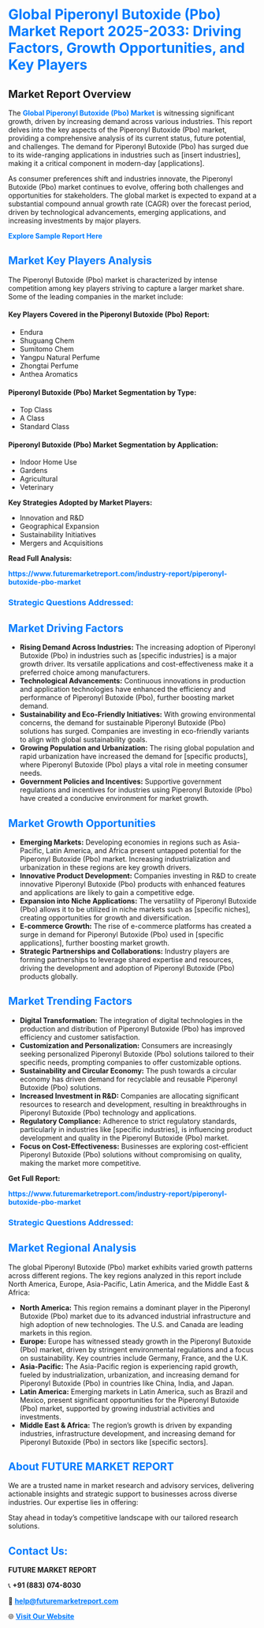 <h1 style="color: #007BFF;">Global Piperonyl Butoxide (Pbo) Market Report 2025-2033: Driving Factors, Growth Opportunities, and Key Players</h1>

<section id="overview">
<h2>Market Report Overview</h2>
<p>The <a href="https://www.futuremarketreport.com/industry-report/piperonyl-butoxide-pbo-market" style="color: #007BFF; text-decoration: none;"><strong>Global Piperonyl Butoxide (Pbo) Market</strong></a> is witnessing significant growth, driven by increasing demand across various industries. This report delves into the key aspects of the Piperonyl Butoxide (Pbo) market, providing a comprehensive analysis of its current status, future potential, and challenges. The demand for Piperonyl Butoxide (Pbo) has surged due to its wide-ranging applications in industries such as [insert industries], making it a critical component in modern-day [applications].</p>
<p>As consumer preferences shift and industries innovate, the Piperonyl Butoxide (Pbo) market continues to evolve, offering both challenges and opportunities for stakeholders. The global market is expected to expand at a substantial compound annual growth rate (CAGR) over the forecast period, driven by technological advancements, emerging applications, and increasing investments by major players.</p>
</section>

<section id="overview">
<p><a href="https://www.futuremarketreport.com/request-sample/reportId=31623" style="color: #007BFF; text-decoration: none;"><strong>Explore Sample Report Here</strong></a></p>
</section>

<section id="key-players">
<h2 style="color: #007BFF;">Market Key Players Analysis</h2>
<p>The Piperonyl Butoxide (Pbo) market is characterized by intense competition among key players striving to capture a larger market share. Some of the leading companies in the market include:</p>
<h4>Key Players Covered in the Piperonyl Butoxide (Pbo) Report:</h4>
<ul><li>Endura</li><li>Shuguang Chem</li><li>Sumitomo Chem</li><li>Yangpu Natural Perfume</li><li>Zhongtai Perfume</li><li>Anthea Aromatics</li></ul>
<h4>Piperonyl Butoxide (Pbo) Market Segmentation by Type:</h4>
<ul><li>Top Class</li><li>A Class</li><li>Standard Class</li></ul>

<h4>Piperonyl Butoxide (Pbo) Market Segmentation by Application:</h4>
<ul><li>Indoor Home Use</li><li>Gardens</li><li>Agricultural</li><li>Veterinary</li></ul>
<p><strong>Key Strategies Adopted by Market Players:</strong></p>
<ul>
<li>Innovation and R&D</li>
<li>Geographical Expansion</li>
<li>Sustainability Initiatives</li>
<li>Mergers and Acquisitions</li>
</ul>
</section>

<section>
<p><strong>Read Full Analysis: </strong></p><a href="https://www.futuremarketreport.com/industry-report/piperonyl-butoxide-pbo-market" style="color: #007BFF; text-decoration: none;"><strong>https://www.futuremarketreport.com/industry-report/piperonyl-butoxide-pbo-market</strong></a>
<h3 style="color: #007BFF;">Strategic Questions Addressed:</h3>
</section>

<section id="driving-factors">
<h2 style="color: #007BFF;">Market Driving Factors</h2>
<ul>
<li><strong>Rising Demand Across Industries:</strong> The increasing adoption of Piperonyl Butoxide (Pbo) in industries such as [specific industries] is a major growth driver. Its versatile applications and cost-effectiveness make it a preferred choice among manufacturers.</li>
<li><strong>Technological Advancements:</strong> Continuous innovations in production and application technologies have enhanced the efficiency and performance of Piperonyl Butoxide (Pbo), further boosting market demand.</li>
<li><strong>Sustainability and Eco-Friendly Initiatives:</strong> With growing environmental concerns, the demand for sustainable Piperonyl Butoxide (Pbo) solutions has surged. Companies are investing in eco-friendly variants to align with global sustainability goals.</li>
<li><strong>Growing Population and Urbanization:</strong> The rising global population and rapid urbanization have increased the demand for [specific products], where Piperonyl Butoxide (Pbo) plays a vital role in meeting consumer needs.</li>
<li><strong>Government Policies and Incentives:</strong> Supportive government regulations and incentives for industries using Piperonyl Butoxide (Pbo) have created a conducive environment for market growth.</li>
</ul>
</section>

<section id="growth-opportunities">
<h2 style="color: #007BFF;">Market Growth Opportunities</h2>
<ul>
<li><strong>Emerging Markets:</strong> Developing economies in regions such as Asia-Pacific, Latin America, and Africa present untapped potential for the Piperonyl Butoxide (Pbo) market. Increasing industrialization and urbanization in these regions are key growth drivers.</li>
<li><strong>Innovative Product Development:</strong> Companies investing in R&D to create innovative Piperonyl Butoxide (Pbo) products with enhanced features and applications are likely to gain a competitive edge.</li>
<li><strong>Expansion into Niche Applications:</strong> The versatility of Piperonyl Butoxide (Pbo) allows it to be utilized in niche markets such as [specific niches], creating opportunities for growth and diversification.</li>
<li><strong>E-commerce Growth:</strong> The rise of e-commerce platforms has created a surge in demand for Piperonyl Butoxide (Pbo) used in [specific applications], further boosting market growth.</li>
<li><strong>Strategic Partnerships and Collaborations:</strong> Industry players are forming partnerships to leverage shared expertise and resources, driving the development and adoption of Piperonyl Butoxide (Pbo) products globally.</li>
</ul>
</section>

<section id="trending-factors">
<h2 style="color: #007BFF;">Market Trending Factors</h2>
<ul>
<li><strong>Digital Transformation:</strong> The integration of digital technologies in the production and distribution of Piperonyl Butoxide (Pbo) has improved efficiency and customer satisfaction.</li>
<li><strong>Customization and Personalization:</strong> Consumers are increasingly seeking personalized Piperonyl Butoxide (Pbo) solutions tailored to their specific needs, prompting companies to offer customizable options.</li>
<li><strong>Sustainability and Circular Economy:</strong> The push towards a circular economy has driven demand for recyclable and reusable Piperonyl Butoxide (Pbo) solutions.</li>
<li><strong>Increased Investment in R&D:</strong> Companies are allocating significant resources to research and development, resulting in breakthroughs in Piperonyl Butoxide (Pbo) technology and applications.</li>
<li><strong>Regulatory Compliance:</strong> Adherence to strict regulatory standards, particularly in industries like [specific industries], is influencing product development and quality in the Piperonyl Butoxide (Pbo) market.</li>
<li><strong>Focus on Cost-Effectiveness:</strong> Businesses are exploring cost-efficient Piperonyl Butoxide (Pbo) solutions without compromising on quality, making the market more competitive.</li>
</ul>
</section>

<section>
<p><strong>Get Full Report: </strong></p><a href="https://www.futuremarketreport.com/industry-report/piperonyl-butoxide-pbo-market" style="color: #007BFF; text-decoration: none;"><strong>https://www.futuremarketreport.com/industry-report/piperonyl-butoxide-pbo-market</strong></a>
<h3 style="color: #007BFF;">Strategic Questions Addressed:</h3>
</section>


<section id="regional-analysis">
<h2 style="color: #007BFF;">Market Regional Analysis</h2>
<p>The global Piperonyl Butoxide (Pbo) market exhibits varied growth patterns across different regions. The key regions analyzed in this report include North America, Europe, Asia-Pacific, Latin America, and the Middle East & Africa:</p>
<ul>
<li><strong>North America:</strong> This region remains a dominant player in the Piperonyl Butoxide (Pbo) market due to its advanced industrial infrastructure and high adoption of new technologies. The U.S. and Canada are leading markets in this region.</li>
<li><strong>Europe:</strong> Europe has witnessed steady growth in the Piperonyl Butoxide (Pbo) market, driven by stringent environmental regulations and a focus on sustainability. Key countries include Germany, France, and the U.K.</li>
<li><strong>Asia-Pacific:</strong> The Asia-Pacific region is experiencing rapid growth, fueled by industrialization, urbanization, and increasing demand for Piperonyl Butoxide (Pbo) in countries like China, India, and Japan.</li>
<li><strong>Latin America:</strong> Emerging markets in Latin America, such as Brazil and Mexico, present significant opportunities for the Piperonyl Butoxide (Pbo) market, supported by growing industrial activities and investments.</li>
<li><strong>Middle East & Africa:</strong> The region’s growth is driven by expanding industries, infrastructure development, and increasing demand for Piperonyl Butoxide (Pbo) in sectors like [specific sectors].</li>
</ul>
</section>

<footer>
<h2 style="color: #007BFF;">About FUTURE MARKET REPORT</h2>
<p>We are a trusted name in market research and advisory services, delivering actionable insights and strategic support to businesses across diverse industries. Our expertise lies in offering:</p>

<p>Stay ahead in today’s competitive landscape with our tailored research solutions.</p>

<h2 style="color: #007BFF;">Contact Us:</h2>
<p><strong>FUTURE MARKET REPORT</strong></p>
<p>📞 <strong>+91 (883) 074-8030</strong></p>
<p>📧 <strong><a href="mailto:help@futuremarketreport.com" style="color: #007BFF;">help@futuremarketreport.com</a></strong></p>
<p>🌐 <strong><a href="https://www.futuremarketreport.com/" style="color: #007BFF;">Visit Our Website</a></strong></p>
</footer>